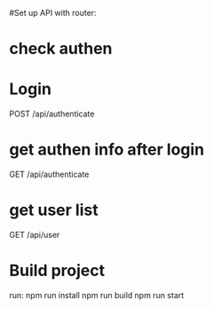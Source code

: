 #Set up API with router:
# check authen
# Login
POST /api/authenticate
# get authen info after login
GET /api/authenticate

# get user list
GET /api/user

# Build project
run:
 npm run install
 npm run build
 npm run start